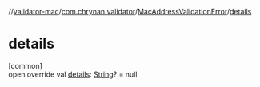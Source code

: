 //[validator-mac](../../../index.md)/[com.chrynan.validator](../index.md)/[MacAddressValidationError](index.md)/[details](details.md)

# details

[common]\
open override val [details](details.md): [String](https://kotlinlang.org/api/latest/jvm/stdlib/kotlin/-string/index.html)? = null
